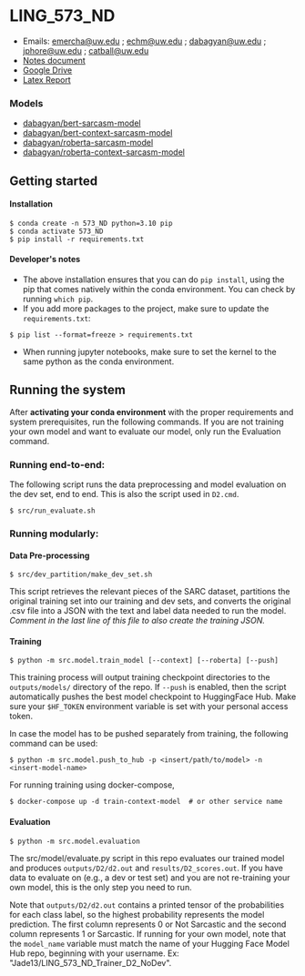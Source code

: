 # LING_573_ND

- Emails: emercha@uw.edu ; echm@uw.edu ; dabagyan@uw.edu ; jphore@uw.edu ; catball@uw.edu
- [Notes document](https://docs.google.com/document/d/1dRRhQ-tDifD92wgQnitI-MEr2HRGA1ejRvxnlqBdwmw/edit#heading=h.46l7ewibx4a2)
- [Google Drive](https://drive.google.com/drive/folders/1weS7nUDJJ_VrsxE2PJilDyicQqrfe65t)
- [Latex Report](https://www.overleaf.com/8838911828dkmzdmdsrjhh#6ca906)

### Models
- [dabagyan/bert-sarcasm-model](https://huggingface.co/dabagyan/bert-sarcasm-model)
- [dabagyan/bert-context-sarcasm-model](https://huggingface.co/dabagyan/bert-context-sarcasm-model)
- [dabagyan/roberta-sarcasm-model](https://huggingface.co/dabagyan/roberta-sarcasm-model)
- [dabagyan/roberta-context-sarcasm-model](https://huggingface.co/dabagyan/roberta-context-sarcasm-model)

## Getting started
#### Installation
```shell
$ conda create -n 573_ND python=3.10 pip
$ conda activate 573_ND
$ pip install -r requirements.txt
```

#### Developer's notes
* The above installation ensures that you can do `pip install`, using the pip that comes natively within the conda environment. You can check by running `which pip`. 
* If you add more packages to the project, make sure to update the `requirements.txt`:
```shell
$ pip list --format=freeze > requirements.txt
```
* When running jupyter notebooks, make sure to set the kernel to the same python as the conda environment.

## Running the system
After **activating your conda environment** with the proper requirements and system prerequisites, run the following commands. If you are not training your own model and want to evaluate our model, only run the Evaluation command. 

### Running end-to-end:
The following script runs the data preprocessing and model evaluation on the dev set, end to end. This is also the script used in `D2.cmd`.
```shell
$ src/run_evaluate.sh
```

### Running modularly:
#### Data Pre-processing
```shell
$ src/dev_partition/make_dev_set.sh
```
This script retrieves the relevant pieces of the SARC dataset, partitions the original training set into our training and dev sets, and converts the original .csv file into a JSON with the text and label data needed to run the model. *Comment in the last line of this file to also create the training JSON.*

#### Training 
```shell
$ python -m src.model.train_model [--context] [--roberta] [--push]
```
This training process will output training checkpoint directories to the `outputs/models/` directory of the repo. If `--push` is enabled, then the script automatically pushes the best model checkpoint to HuggingFace Hub. Make sure your `$HF_TOKEN` environment variable is set with your personal access token.

In case the model has to be pushed separately from training, the following command can be used:
```shell
$ python -m src.model.push_to_hub -p <insert/path/to/model> -n <insert-model-name>
```

For running training using docker-compose, 
```shell
$ docker-compose up -d train-context-model  # or other service name
```

#### Evaluation
```shell
$ python -m src.model.evaluation
```
The src/model/evaluate.py script in this repo evaluates our trained model and produces `outputs/D2/d2.out` and `results/D2_scores.out`. If you have data to evaluate on (e.g., a dev or test set) and you are not re-training your own model, this is the only step you need to run.

Note that `outputs/D2/d2.out` contains a printed tensor of the probabilities for each class label, so the highest probability represents the model prediction. The first column represents 0 or Not Sarcastic and the second column represents 1 or Sarcastic. If running for your own model, note that the `model_name` variable must match the name of your Hugging Face Model Hub repo, beginning with your username. Ex: "Jade13/LING_573_ND_Trainer_D2_NoDev".

